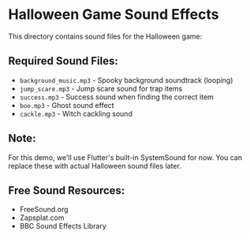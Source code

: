 # Halloween Game Sound Effects

This directory contains sound files for the Halloween game:

## Required Sound Files:
- `background_music.mp3` - Spooky background soundtrack (looping)
- `jump_scare.mp3` - Jump scare sound for trap items
- `success.mp3` - Success sound when finding the correct item
- `boo.mp3` - Ghost sound effect
- `cackle.mp3` - Witch cackling sound

## Note:
For this demo, we'll use Flutter's built-in SystemSound for now.
You can replace these with actual Halloween sound files later.

## Free Sound Resources:
- FreeSound.org
- Zapsplat.com
- BBC Sound Effects Library
